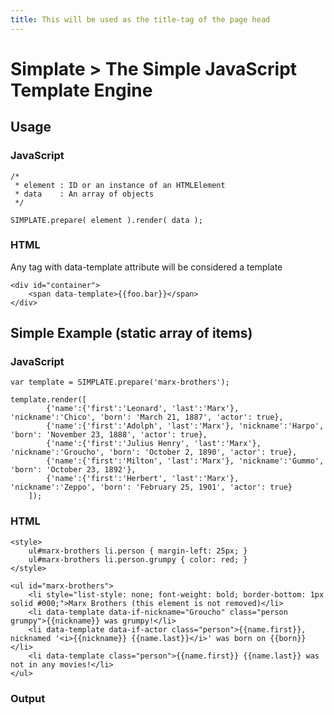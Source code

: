 ```yaml
---
title: This will be used as the title-tag of the page head
---
```


# Simplate > The Simple JavaScript Template Engine

## Usage

### JavaScript


	/*
	 * element : ID or an instance of an HTMLElement
	 * data    : An array of objects
	 */
	
	SIMPLATE.prepare( element ).render( data );
	
### HTML

Any tag with data-template attribute will be considered a template

	<div id="container">
		<span data-template>{{foo.bar}}</span>
	</div>

## Simple Example (static array of items)

### JavaScript

	var template = SIMPLATE.prepare('marx-brothers');
	
	template.render([
			{'name':{'first':'Leonard', 'last':'Marx'}, 'nickname':'Chico', 'born': 'March 21, 1887', 'actor': true},
			{'name':{'first':'Adolph', 'last':'Marx'}, 'nickname':'Harpo', 'born': 'November 23, 1888', 'actor': true},
			{'name':{'first':'Julius Henry', 'last':'Marx'}, 'nickname':'Groucho', 'born': 'October 2, 1890', 'actor': true},
			{'name':{'first':'Milton', 'last':'Marx'}, 'nickname':'Gummo', 'born': 'October 23, 1892'},
			{'name':{'first':'Herbert', 'last':'Marx'}, 'nickname':'Zeppo', 'born': 'February 25, 1901', 'actor': true}
		]);

### HTML

	<style>
		ul#marx-brothers li.person { margin-left: 25px; }
		ul#marx-brothers li.person.grumpy { color: red; }
	</style>

	<ul id="marx-brothers">
		<li style="list-style: none; font-weight: bold; border-bottom: 1px solid #000;">Marx Brothers (this element is not removed)</li>
		<li data-template data-if-nickname="Groucho" class="person grumpy">{{nickname}} was grumpy!</li>
		<li data-template data-if-actor class="person">{{name.first}}, nicknamed '<i>{{nickname}} {{name.last}}</i>' was born on {{born}}</li>
		<li data-template class="person">{{name.first}} {{name.last}} was not in any movies!</li>
	</ul>

### Output
